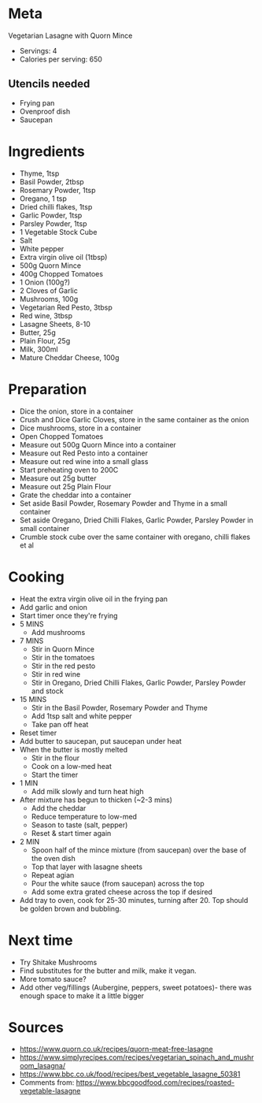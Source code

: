 Meta
====

Vegetarian Lasagne with Quorn Mince

* Servings: 4
* Calories per serving: 650

Utencils needed
---------------

* Frying pan
* Ovenproof dish
* Saucepan

Ingredients
===========

* Thyme, 1tsp
* Basil Powder, 2tbsp
* Rosemary Powder, 1tsp
* Oregano, 1 tsp
* Dried chilli flakes, 1tsp
* Garlic Powder, 1tsp
* Parsley Powder, 1tsp
* 1 Vegetable Stock Cube
* Salt
* White pepper
* Extra virgin olive oil (1tbsp)
* 500g Quorn Mince
* 400g Chopped Tomatoes
* 1 Onion (100g?)
* 2 Cloves of Garlic
* Mushrooms, 100g
* Vegetarian Red Pesto, 3tbsp
* Red wine, 3tbsp
* Lasagne Sheets, 8-10
* Butter, 25g
* Plain Flour, 25g
* Milk, 300ml
* Mature Cheddar Cheese, 100g

Preparation
===========

* Dice the onion, store in a container
* Crush and Dice Garlic Cloves, store in the same container as the onion
* Dice mushrooms, store in a container
* Open Chopped Tomatoes
* Measure out 500g Quorn Mince into a container
* Measure out Red Pesto into a container
* Measure out red wine into a small glass
* Start preheating oven to 200C
* Measure out 25g butter
* Measure out 25g Plain Flour
* Grate the cheddar into a container
* Set aside Basil Powder, Rosemary Powder and Thyme in a small container
* Set aside Oregano, Dried Chilli Flakes, Garlic Powder, Parsley Powder in small container
* Crumble stock cube over the same container with oregano, chilli flakes et al

Cooking
=======

* Heat the extra virgin olive oil in the frying pan
* Add garlic and onion
* Start timer once they're frying
* 5 MINS
  * Add mushrooms
* 7 MINS
  * Stir in Quorn Mince
  * Stir in the tomatoes
  * Stir in the red pesto
  * Stir in red wine
  * Stir in Oregano, Dried Chilli Flakes, Garlic Powder, Parsley Powder and stock
* 15 MINS
  * Stir in the Basil Powder, Rosemary Powder and Thyme
  * Add 1tsp salt and white pepper
  * Take pan off heat
* Reset timer
* Add butter to saucepan, put saucepan under heat
* When the butter is mostly melted
  * Stir in the flour
  * Cook on a low-med heat
  * Start the timer
* 1 MIN
  * Add milk slowly and turn heat high
* After mixture has begun to thicken (~2-3 mins)
  * Add the cheddar
  * Reduce temperature to low-med
  * Season to taste (salt, pepper)
  * Reset & start timer again
* 2 MIN
  * Spoon half of the mince mixture (from saucepan) over the base of the oven dish
  * Top that layer with lasagne sheets
  * Repeat agian
  * Pour the white sauce (from saucepan) across the top
  * Add some extra grated cheese across the top if desired
* Add tray to oven, cook for 25-30 minutes, turning after 20. Top should be golden brown and bubbling.

Next time
=========

* Try Shitake Mushrooms
* Find substitutes for the butter and milk, make it vegan.
* More tomato sauce?
* Add other veg/fillings (Aubergine, peppers, sweet potatoes)- there was enough space to make it a little bigger

Sources
=======

* https://www.quorn.co.uk/recipes/quorn-meat-free-lasagne
* https://www.simplyrecipes.com/recipes/vegetarian_spinach_and_mushroom_lasagna/
* https://www.bbc.co.uk/food/recipes/best_vegetable_lasagne_50381
* Comments from: https://www.bbcgoodfood.com/recipes/roasted-vegetable-lasagne

